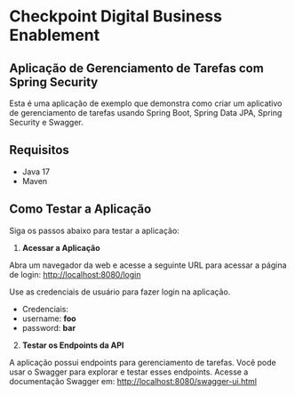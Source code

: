 # Checkpoint Digital Business Enablement 
## Aplicação de Gerenciamento de Tarefas com Spring Security

Esta é uma aplicação de exemplo que demonstra como criar um aplicativo de gerenciamento de tarefas usando Spring Boot, Spring Data JPA, Spring Security e Swagger.

## Requisitos

- Java 17 
- Maven

## Como Testar a Aplicação

Siga os passos abaixo para testar a aplicação:

1. **Acessar a Aplicação**

Abra um navegador da web e acesse a seguinte URL para acessar a página de login: [http://localhost:8080/login](http://localhost:8080/login)

Use as credenciais de usuário para fazer login na aplicação.

- Credenciais:
- username: **foo**
- password: **bar**

2. **Testar os Endpoints da API**

A aplicação possui endpoints para gerenciamento de tarefas. Você pode usar o Swagger para explorar e testar esses endpoints. 
Acesse a documentação Swagger em: [http://localhost:8080/swagger-ui.html](http://localhost:8080/swagger-ui.html)
